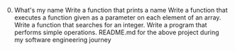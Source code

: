 0. What's my name
Write a function that prints a name
Write a function that executes a function given as a parameter on each element of an array.
Write a function that searches for an integer.
Write a program that performs simple operations.
 README.md for the above project during my software engineering journey
